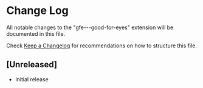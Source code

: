 # Change Log

All notable changes to the "gfe---good-for-eyes" extension will be documented in this file.

Check [Keep a Changelog](http://keepachangelog.com/) for recommendations on how to structure this file.

## [Unreleased]

- Initial release

